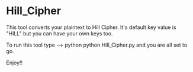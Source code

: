 # Hill_Cipher
This tool converts your plaintext to Hill Cipher. It's default key value is "HILL" but you can have your own keys too.

To run this tool type --> python python Hill_Cipher.py
and you are all set to go.

Enjoy!!
